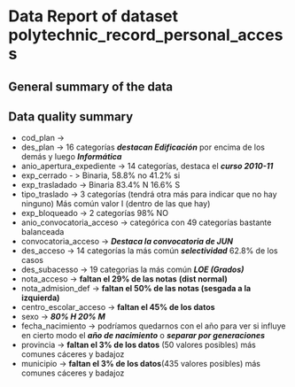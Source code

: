 # Data Report of dataset polytechnic_record_personal_access

## General summary of the data


## Data quality summary
* cod_plan ->
* des_plan -> 16 categorías ***destacan Edificación*** por encima de los demás y luego ***Informática***
* anio_apertura_expediente -> 14 categorías, destaca el ***curso 2010-11***
* exp_cerrado - > Binaria, 58.8% no 41.2% si 
* exp_trasladado -> Binaria 83.4% N 16.6% S
* tipo_traslado -> 3 categorías (tendrá otra más para indicar que no hay ninguno) Más común valor I (dentro de las que hay)
* exp_bloqueado -> 2 categorías 98% NO
* anio_convocatoria_acceso -> categórica con 49 categorías bastante balanceada 
* convocatoria_acceso -> ***Destaca la convocatoria  de JUN***
* des_acceso -> 14 categorías la más común ***selectividad*** 62.8% de los casos
* des_subacesso -> 19  categorias la más común ***LOE (Grados)***
* nota_acceso -> **faltan el 29% de las notas** **(dist normal)**
* nota_admision_def -> **faltan el 50% de las notas (sesgada a la izquierda)**
* centro_escolar_acceso -> **faltan el 45% de los datos**
* sexo -> ***80% H 20% M***
* fecha_nacimiento -> podríamos quedarnos con el año para ver si influye en cierto modo el ***año de nacimiento*** o 
***separar por generaciones***
* provincia -> **faltan el 3% de los datos** (50 valores posibles) más comunes cáceres y badajoz 
* municipio -> **faltan el 3% de los datos**(435 valores posibles) más comunes cáceres y badajoz 







